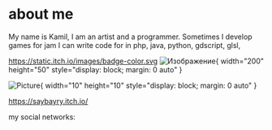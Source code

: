# about me
My name is Kamil, I am an artist and a programmer.
Sometimes I develop games for jam
I can write code for in php, java, python, gdscript, glsl, 

https://static.itch.io/images/badge-color.svg
![Изображение](https://static.itch.io/images/badge-color.svg  "my itchio"){ width="200" height="50" style="display: block; margin: 0 auto" }

![Picture](https://static.itch.io/images/badge-color.svg){ width="10" height="10" style="display: block; margin: 0 auto" }


 https://saybayry.itch.io/


my social networks: 
